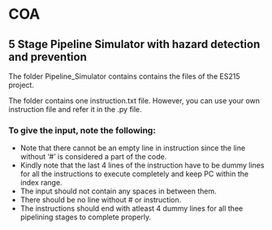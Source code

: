 # COA
## 5 Stage Pipeline Simulator with hazard detection and prevention

The folder Pipeline_Simulator contains contains the files of the ES215 project.

The folder contains one instruction.txt file. However, you can use your own instruction file and refer it in the .py file.
### To give the input, note the following:
- Note that there cannot be an empty line in instruction since the line without ‘#’ is considered a part of the code. 
- Kindly note that the last 4 lines of the instruction have to be dummy lines for all the instructions to execute completely and keep PC within the index range.
- The input should not contain any spaces in between them.
- There should be no line without # or instruction.
- The instructions should end with atleast 4 dummy lines for all thee pipelining stages to complete properly.
